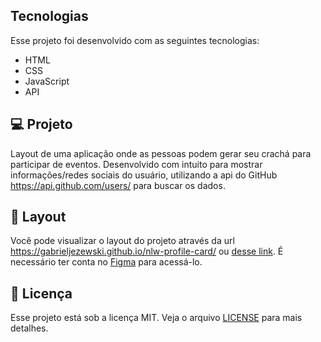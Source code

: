 ## Tecnologias

Esse projeto foi desenvolvido com as seguintes tecnologias:

- HTML
- CSS
- JavaScript
- API

## 💻 Projeto

Layout de uma aplicação onde as pessoas podem gerar seu crachá para participar de eventos. Desenvolvido com intuito para mostrar informações/redes sociais do usuário, utilizando a api do GitHub https://api.github.com/users/ para buscar os dados.<br>

## 🔖 Layout

Você pode visualizar o layout do projeto através da url https://gabrieljezewski.github.io/nlw-profile-card/ ou [desse link](https://www.figma.com/community/file/1031698737363668691). É necessário ter conta no [Figma](https://figma.com) para acessá-lo.

## :memo: Licença

Esse projeto está sob a licença MIT. Veja o arquivo [LICENSE](.github/LICENSE.md) para mais detalhes.
